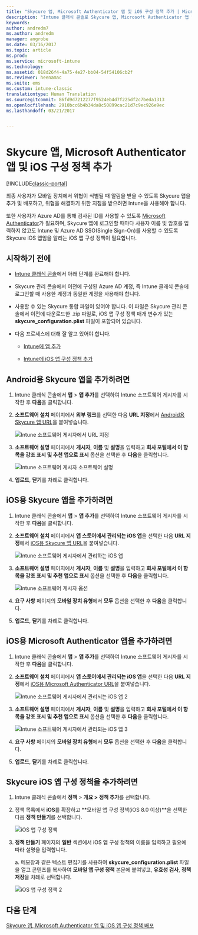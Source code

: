 ```yaml
---
title: "Skycure 앱, Microsoft Authenticator 앱 및 iOS 구성 정책 추가 | Microsoft Docs"
description: "Intune 클래식 콘솔로 Skycure 앱, Microsoft Authenticator 앱 및 iOS 구성 정책을 추가합니다."
keywords: 
author: andredm7
ms.author: andredm
manager: angrobe
ms.date: 03/16/2017
ms.topic: article
ms.prod: 
ms.service: microsoft-intune
ms.technology: 
ms.assetid: 018d26f4-4a75-4e27-bb04-54f54106cb2f
ms.reviewer: heenamac
ms.suite: ems
ms.custom: intune-classic
translationtype: Human Translation
ms.sourcegitcommit: 86fd9d7212277f9524eb4d7f225df2c7beda1313
ms.openlocfilehash: 2910bcc6b4b34da8c50899cac21d7c9ec926e9ec
ms.lasthandoff: 03/21/2017


---
```


# <a name="add-skycure-apps-microsoft-authenticator-app-and-ios-configuration-policy"></a>Skycure 앱, Microsoft Authenticator 앱 및 iOS 구성 정책 추가

[!INCLUDE[classic-portal](../includes/classic-portal.md)]

최종 사용자가 모바일 장치에서 위협이 식별될 때 알림을 받을 수 있도록 Skycure 앱을 추가 및 배포하고, 위협을 해결하기 위한 지침을 받으려면 Intune을 사용해야 합니다.

또한 사용자가 Azure AD를 통해 검사된 ID를 사용할 수 있도록 [Microsoft Authenticator](https://docs.microsoft.com/azure/multi-factor-authentication/end-user/microsoft-authenticator-app-how-to)가 필요하며, Skycure 앱에 로그인할 때마다 사용자 이름 및 암호를 입력하지 않고도 Intune 및 Azure AD SSO(Single Sign-On)를 사용할 수 있도록 Skycure iOS 앱임을 알리는 iOS 앱 구성 정책이 필요합니다.

## <a name="before-you-begin"></a>시작하기 전에

-   [Intune 클래식 콘솔](https://manage.microsoft.com/)에서 아래 단계를 완료해야 합니다.

-   Skycure 관리 콘솔에서 이전에 구성된 Azure AD 계정, 즉 Intune 클래식 콘솔에 로그인할 때 사용한 계정과 동일한 계정을 사용해야 합니다.

-   사용할 수 있는 Skycure 통합 파일이 있어야 합니다. 이 파일은 Skycure 관리 콘솔에서 이전에 다운로드한 .zip 파일로, iOS 앱 구성 정책 매개 변수가 있는 **skycure\_configuration.plist** 파일이 포함되어 있습니다.

-   다음 프로세스에 대해 잘 알고 있어야 합니다.

    -   [Intune에 앱 추가](https://docs.microsoft.com/intune/deploy-use/add-apps)

    -   [Intune에 iOS 앱 구성 정책 추가](https://docs.microsoft.com/intune/deploy-use/configure-ios-apps-with-mobile-app-configuration-policies-in-microsoft-intune)

## <a name="to-add-the-skycure-app-for-android"></a>Android용 Skycure 앱을 추가하려면

1.  Intune 클래식 콘솔에서 **앱** &gt; **앱 추가**를 선택하여 Intune 소프트웨어 게시자를 시작한 후 **다음**을 클릭합니다.

2.  **소프트웨어 설치** 페이지에서 **외부 링크**를 선택한 다음 **URL 지정**에서 [Android용 Skycure 앱 URL](https://play.google.com/store/apps/details?id=com.skycure.skycure)을 붙여넣습니다.

    ![Intune 소프트웨어 게시자에서 URL 지정](../media/mtp/skycure-add-apps-1.png)

3.  **소프트웨어 설명** 페이지에서 **게시자**, **이름** 및 **설명**을 입력하고 **회사 포털에서 이 항목을 강조 표시 및 추천 앱으로 표시** 옵션을 선택한 후 **다음**을 클릭합니다.

    ![Intune 소프트웨어 게시자 소프트웨어 설명](../media/mtp/skycure-add-apps-2.png)

4.  **업로드**, **닫기**를 차례로 클릭합니다.

## <a name="to-add-the-skycure-app-for-ios"></a>iOS용 Skycure 앱을 추가하려면

1.  Intune 클래식 콘솔에서 **앱** &gt; **앱 추가**를 선택하여 Intune 소프트웨어 게시자를 시작한 후 **다음**을 클릭합니다.

2.  **소프트웨어 설치** 페이지에서 **앱 스토어에서 관리되는 iOS 앱**을 선택한 다음 **URL 지정**에서 [iOS용 Skycure 앱 URL](https://itunes.apple.com/us/app/skycure/id695620821?mt=8)을 붙여넣습니다.

    ![Intune 소프트웨어 게시자에서 관리하는 iOS 앱](../media/mtp/skycure-add-apps-3.png)

3.  **소프트웨어 설명** 페이지에서 **게시자**, **이름** 및 **설명**을 입력하고 **회사 포털에서 이 항목을 강조 표시 및 추천 앱으로 표시** 옵션을 선택한 후 **다음**을 클릭합니다.

    ![Intune 소프트웨어 게시자 옵션](../media/mtp/skycure-add-apps-4.png)

4.  **요구 사항** 페이지의 **모바일 장치 유형**에서 **모두** 옵션을 선택한 후 **다음**을 클릭합니다.

5.  **업로드**, **닫기**를 차례로 클릭합니다.

## <a name="to-add-the-microsoft-authenticator-app-for-ios"></a>iOS용 Microsoft Authenticator 앱을 추가하려면

1.  Intune 클래식 콘솔에서 **앱** &gt; **앱 추가**를 선택하여 Intune 소프트웨어 게시자를 시작한 후 **다음**을 클릭합니다.

2.  **소프트웨어 설치** 페이지에서 **앱 스토어에서 관리되는 iOS 앱**을 선택한 다음 **URL 지정**에서 [iOS용 Microsoft Authenticator URL](https://itunes.apple.com/us/app/microsoft-authenticator/id983156458?mt=8)을 붙여넣습니다.

    ![Intune 소프트웨어 게시자에서 관리되는 iOS 앱 2](../media/mtp/skycure-add-apps-5.png)

3.  **소프트웨어 설명** 페이지에서 **게시자**, **이름** 및 **설명**을 입력하고 **회사 포털에서 이 항목을 강조 표시 및 추천 앱으로 표시** 옵션을 선택한 후 **다음**을 클릭합니다.

    ![Intune 소프트웨어 게시자에서 관리되는 iOS 앱 3](../media/mtp/skycure-add-apps-6.png)

4.  **요구 사항** 페이지의 **모바일 장치 유형**에서 **모두** 옵션을 선택한 후 **다음**을 클릭합니다.

5.  **업로드**, **닫기**를 차례로 클릭합니다.

## <a name="to-add-the-skycure-ios-app-configuration-policy"></a>Skycure iOS 앱 구성 정책을 추가하려면

1.  Intune 클래식 콘솔에서 **정책** &gt; **개요 &gt; 정책 추가**를 선택합니다.

2.  정책 목록에서 **iOS**를 확장하고 **모바일 앱 구성 정책(iOS 8.0 이상)**을 선택한 다음 **정책 만들기**를 선택합니다.

    ![iOS 앱 구성 정책](../media/mtp/skycure-add-apps-7.png)

3.  **정책 만들기** 페이지의 **일반** 섹션에서 iOS 앱 구성 정책의 이름을 입력하고 필요에 따라 설명을 입력합니다.

    a.  메모장과 같은 텍스트 편집기를 사용하여 **skycure\_configuration.plist** 파일을 열고 콘텐츠를 복사하여 **모바일 앱 구성 정책** 본문에 붙여넣고, **유효성 검사**, **정책 저장**을 차례로 선택합니다.

       ![iOS 앱 구성 정책 2](../media/mtp/skycure-add-apps-8.png)

## <a name="next-steps"></a>다음 단계

[Skycure 앱, Microsoft Authenticator 앱 및 iOS 앱 구성 정책 배포](https://docs.microsoft.com/intune/deploy-use/deploy-skycure-apps-microsoft-authenticator-app-and-ios-app-configuration-policy)

